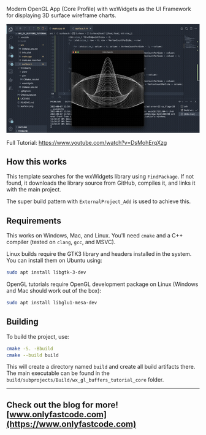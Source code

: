 Modern OpenGL App (Core Profile) with wxWidgets as the UI Framework for displaying 3D surface wireframe charts.

[![Video](/output.gif)](https://www.youtube.com/watch?v=DsMohErqXzg)

Full Tutorial: https://www.youtube.com/watch?v=DsMohErqXzg

## How this works

This template searches for the wxWidgets library using `FindPackage`. If not found, it downloads the library source from GitHub, compiles it, and links it with the main project. 

The super build pattern with `ExternalProject_Add` is used to achieve this.

## Requirements

This works on Windows, Mac, and Linux. You'll need `cmake` and a C++ compiler (tested on `clang`, `gcc`, and MSVC).

Linux builds require the GTK3 library and headers installed in the system. You can install them on Ubuntu using:

```sh
sudo apt install libgtk-3-dev
```

OpenGL tutorials require OpenGL development package on Linux (Windows and Mac should work out of the box):

```sh
sudo apt install libglu1-mesa-dev
```

## Building

To build the project, use:

```bash
cmake -S. -Bbuild
cmake --build build
```

This will create a directory named `build` and create all build artifacts there. The main executable can be found in the `build/subprojects/Build/wx_gl_buffers_tutorial_core` folder.

---
Check out the blog for more! [www.onlyfastcode.com](https://www.onlyfastcode.com)
---

